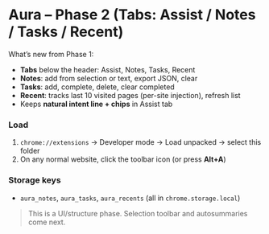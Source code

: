 # Aura – Phase 2 (Tabs: Assist / Notes / Tasks / Recent)

What’s new from Phase 1:
- **Tabs** below the header: Assist, Notes, Tasks, Recent
- **Notes**: add from selection or text, export JSON, clear
- **Tasks**: add, complete, delete, clear completed
- **Recent**: tracks last 10 visited pages (per-site injection), refresh list
- Keeps **natural intent line + chips** in Assist tab

### Load
1) `chrome://extensions` → Developer mode → Load unpacked → select this folder  
2) On any normal website, click the toolbar icon (or press **Alt+A**)

### Storage keys
- `aura_notes`, `aura_tasks`, `aura_recents` (all in `chrome.storage.local`)

> This is a UI/structure phase. Selection toolbar and autosummaries come next.